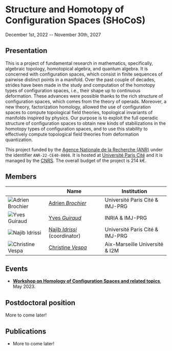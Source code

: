 # Structure and Homotopy of Configuration Spaces (SHoCoS)

December 1st, 2022 -- November 30th, 2027

## Presentation

This is a project of fundamental research in mathematics, specifically, algebraic topology, homotopical algebra, and quantum algebra. It is concerned with configuration spaces, which consist in finite sequences of pairwise distinct points in a manifold. Over the past couple of decades, strides have been made in the study and computation of the homotopy types of configuration spaces, i.e., their shape up to continuous deformation. These advances were possible thanks to the rich structure of configuration spaces, which comes from the theory of operads. Moreover, a new theory, factorization homology, allowed the use of configuration spaces to compute topological field theories, topological invariants of manifolds inspired by physics. Our purpose is to exploit the full operadic structure of configuration spaces to obtain new kinds of stabilizations in the homotopy types of configuration spaces, and to use this stability to effectively compute topological field theories from deformation quantization.

This project funded by the [Agence Nationale de la Recherche (ANR)](https://anr.fr) under the identifier `ANR-22-CE40-0008`.
It is hosted at [Université Paris Cité](https://u-paris.fr) and it is managed by the [CNRS](https://www.cnrs.fr/).
The overall budget of the project is 214&nbsp;k€.

## Members

| | Name | Institution |
|-|-|-|
| ![Adrien Brochier](/photo/adrien.webp) | [Adrien *Brochier*](https://abrochier.org/) | Université Paris Cité & IMJ-PRG |
| ![Yves Guiraud](/photo/yves.webp) | [Yves *Guiraud*](https://webusers.imj-prg.fr/~yves.guiraud/) | INRIA & IMJ-PRG |
| ![Najib Idrissi](/photo/najib.webp) | [Najib *Idrissi*](https://idrissi.eu) (coordinator) | Université Paris Cité & IMJ-PRG |
| ![Christine Vespa](/photo/christine.webp) | [Christine *Vespa*](https://irma.math.unistra.fr/~vespa/) | Aix-Marseille Université & I2M |

## Events

* [**Workshop on Homology of Configuration Spaces and related topics**](/conf0523), May 2023.

## Postdoctoral position

More to come later!

## Publications

* More to come later!
